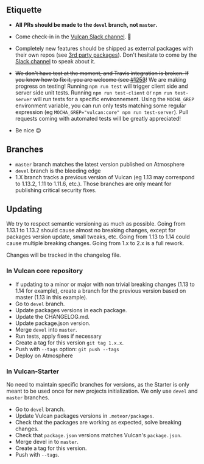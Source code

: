 ## Etiquette

- **All PRs should be made to the `devel` branch, not `master`.**

- Come check-in in the [Vulcan Slack channel](http://slack.telescopeapp.org/). 👋

- Completely new features should be shipped as external packages with their own repos (see [3rd party packages](https://docs.vulcanjs.org/plugins.html)). Don't hesitate to come by the [Slack channel](http://slack.telescopeapp.org/) to speak about it.

- ~~We don't have test at the moment, and Travis integration is broken. If you know how to fix it, you are welcome (see [#1253](https://github.com/TelescopeJS/Telescope/issues/1253)!~~ We are making progress on testing! Running `npm run test` will trigger client side and server side unit tests. Running `npm run test-client` or `npm run test-server` will run tests for a specific environnement. Using the `MOCHA_GREP` environment variable, you can run only tests matching some regular expression (eg `MOCHA_GREP="vulcan:core" npm run test-server`). Pull requests coming with automated tests will be greatly appreciated!

- Be nice 😉

## Branches

- `master` branch matches the latest version published on Atmosphere
- `devel` branch is the bleeding edge
- 1.X branch tracks a previous version of Vulcan (eg 1.13 may correspond to 1.13.2, 1.11 to 1.11.6, etc.). Those branches are only meant for publishing critical security fixes.

## Updating

We try to respect semantic versioning as much as possible. Going from 1.13.1 to 1.13.2 should cause almost no breaking changes, except for packages version update, small tweaks, etc. Going from 1.13 to 1.14 could cause multiple breaking changes. Going from 1.x to 2.x is a full rework. 

Changes will be tracked in the changelog file.


### In Vulcan core repository

- If updating to a minor or major with non trivial breaking changes (1.13 to 1.14 for example), create a branch for the previous version based on master (1.13 in this example).
- Go to `devel` branch.
- Update packages versions in each package.
- Update the CHANGELOG.md.
- Update package.json version. 
- Merge `devel` into `master`.
- Run tests, apply fixes if necessary
- Create a tag for this version `git tag 1.x.x`.
- Push with `--tags` option: `git push --tags`
- Deploy on Atmosphere

### In Vulcan-Starter

No need to maintain specific branches for versions, as the Starter is only meant to be used once for new projects initialization. 
We only use `devel` and `master` branches.

- Go to `devel` branch.
- Update Vulcan packages versions in `.meteor/packages`.
- Check that the packages are working as expected, solve breaking changes.
- Check that `package.json` versions matches Vulcan's `package.json`.
- Merge devel in to  `master`.
- Create a tag for this version.
- Push with `--tags`.